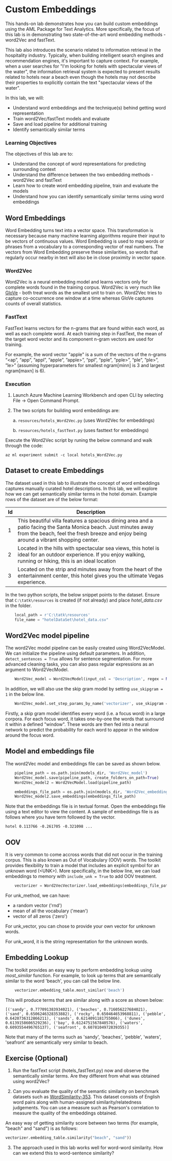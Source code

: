 # Custom Embeddings

This hands-on lab demonstrates how you can build custom embeddings using the AML Package for Text Analytics. More specifically, the focus of this lab is in demonstrating two state-of-the-art word embedding methods - word2Vec and fastText.

This lab also introduces the scenario related to information retrieval in the hospitality industry. Typically, when building intelligent search engines and recommendation engines, it's important to capture context. For example, when a user searches for "I'm looking for hotels with spectacular views of the water", the information retrieval system is expected to present results related to hotels near a beach even though the hotels may not describe their properties to explicitly contain the text "spectacular views of the water".

In this lab, we will:
- Understand word embeddings and the technique(s) behind getting word representation
- Train word2Vec/fastText models and evaluate
- Save and load pipeline for additional training
- Identify semantically similar terms

### Learning Objectives ###

The objectives of this lab are to:

- Understand the concept of word representations for predicting surrounding context
- Understand the difference between the two embedding methods - word2Vec and fastText
- Learn how to create word embedding pipeline, train and evaluate the models
- Understand how you can identify semantically similar terms using word embeddings

## Word Embeddings

Word Embedding turns text into a vector space. This transformation is necessary because many machine learning algorithms require their input to be vectors of continuous values. Word Embedding is used to map words or phrases from a vocabulary to a corresponding vector of real numbers. The vectors from Word Embedding preserve these similarities, so words that regularly occur nearby in text will also be in close proximity in vector space.

### Word2Vec

Word2Vec is a neural embedding model and learns vectors only for complete words found in the training corpus. Word2Vec is very much like [GloVe](https://nlp.stanford.edu/projects/glove/)  - both treat words as the smallest unit to train on. Word2Vec tries to capture co-occurrence one window at a time whereas GloVe captures counts of overall statistics.

### FastText

FastText learns vectors for the n-grams that are found within each word, as well as each complete word. At each training step in FastText, the mean of the target word vector and its component n-gram vectors are used for training. 

For example, the word vector "apple" is a sum of the vectors of the n-grams “<ap”, “app”, ”appl”, ”apple”, ”apple>”, “ppl”, “pple”, ”pple>”, “ple”, ”ple>”, ”le>” (assuming hyperparameters for smallest ngram[minn] is 3 and largest ngram[maxn] is 6). 

### Execution

1. Launch Azure Machine Learning Workbench and open CLI by selecting File -> Open Command Prompt.

2. The two scripts for building word embeddings are:
    
    a. ```resources/hotels_Word2Vec.py``` (uses Word2Vec for embeddings)
    
    b. ```resources/hotels_fastText.py``` (uses fasttext for embeddings)

Execute the Word2Vec script by runing the below command and walk through the code:

```az ml experiment submit -c local hotels_Word2Vec.py```

## Dataset to create Embeddings

The dataset used in this lab to illustrate the concept of word embeddings captures manually curated hotel descriptions. In this lab, we will explore how we can get semantically similar terms in the hotel domain. Example rows of the dataset are of the below format:

| Id | Description |
| ----- | ----- |
| 1 | This beautiful villa features a spacious dining area and a patio facing the Santa Monica beach. Just minutes away from the beach, feel the fresh breeze and enjoy being around a vibrant shopping center.|
| 2 | Located in the hills with spectacular sea views, this hotel is ideal for an outdoor experience. If you enjoy walking, running or hiking, this is an ideal location |
| 3 | Located on the strip and minutes away from the heart of the entertainment center, this hotel gives you the ultimate Vegas experience. |


In the two python scripts, the below snippet points to the dataset. Ensure that ````C:\tatk\resources```` is created (if not already) and place _hotel_data.csv_ in the folder.

````python
    local_path = r'C:\tatk\resources'
    file_name = "hotelDataSet\hotel_data.csv"
````

## Word2Vec model pipeline

The word2Vec model pipeline can be easily created using Word2VecModel. We can initialize the pipeline using default parameters. In addition, ````detect_sentences = True```` allows for sentence segmentation. For more advanced cleaning tasks, you can also pass regular expressions as an argument to Word2VecModel.

````python
    Word2Vec_model = Word2VecModel(input_col = 'Description', regex = None, detect_sentences = True)
````

In addition, we will also use the skip gram model by setting ````use_skipgram = 1```` in the below line.

````python
    Word2Vec_model.set_step_params_by_name('vectorizer', use_skipgram = 1) 
````

Firstly, a skip gram model identifies every word (i.e. a focus word) in a large corpora. For each focus word, it takes one-by-one the words that surround it within a defined "window". These words are then fed into a neural network to predict the probability for each word to appear in the window around the focus word.

## Model and embeddings file

The word2Vec model and embeddings file can be saved as shown below.

````python
    pipeline_path = os.path.join(models_dir, 'Word2Vec_model')
    Word2Vec_model.save(pipeline_path, create_folders_on_path=True)
    Word2Vec_model2 = Word2VecModel.load(pipeline_path)

    embeddings_file_path = os.path.join(models_dir, 'Word2Vec_embeddings.txt')
    Word2Vec_model2.save_embeddings(embeddings_file_path)
````

Note that the embeddings file is in textual format. Open the embeddings file using a text editor to view the content. A sample of embeddings file is as follows where you have term followed by the vector.

````hotel 0.113766 -0.261705 -0.321098 ...````

## OOV

It is very common to come accross words that did not occur in the training corpus. This is also known as Out of Vocabulary (OOV) words. The toolkit provides flexibility to train a model that includes an explicit symbol for an unknown word (\<UNK\>). More specifically, in the below line, we can load embeddings to memory with ````include_unk = True```` to add OOV treatment.

````python
    vectorizer = Word2VecVectorizer.load_embeddings(embeddings_file_path, include_unk = True, unk_method = 'rnd', unk_vector = None, unk_word = '<UNK>')
````

For unk_method, we can have:
- a random vector ('rnd')
- mean of all the vocabulary ('mean')
- vector of all zeros ('zero')

For unk_vector, you can chose to provide your own vector for unknown words.
                
For unk_word, it is the string representation for the unknown words.



## Embedding Lookup

The toolkit provides an easy way to perform embedding lookup using _most_similar_ function. For example, to look up terms that are semantically similar to the word 'beach', you can call the below line. 

````python
    vectorizer.embedding_table.most_similar('beach')
````

This will produce terms that are similar along with a score as shown below:

````
[('sandy', 0.777091383934021), ('beaches', 0.716056227684021), ('sand', 0.6506246328353882), ('rocky', 0.650464653968811), ('pebble', 0.6420736312866211), ('sands', 0.6214091181755066), ('dunes', 0.6139158606529236), ('bay', 0.6124751567840576), ('waters', 0.6093554496765137), ('seafront', 0.6078104972839355)]
````

Note that many of the terms such as 'sandy', 'beaches', 'pebble', 'waters', 'seafront' are semantically very similar to beach.

## Exercise (Optional)

1. Run the fastText script (hotels_fastText.py) now and observe the semantically similar terms. Are they different from what was obtained using word2Vec?

2. Can you evaluate the quality of the semantic similarity on benchmark datasets such as [WordSimilarity-353](http://www.cs.technion.ac.il/~gabr/resources/data/wordsim353/). This dataset consists of English word pairs along with human-assigned similarity/relatedness judgements. You can use a measure such as Pearson's correlation to measure the quality of the embeddings obtained.

An easy way of getting similarity score between two terms (for example, "beach" and "sand") is as follows:

````python
vectorizer.embedding_table.similarity("beach", "sand"))
````

3. The approach used in this lab works well for word-word similarity. How can we extend this to word-sentence similarity? 